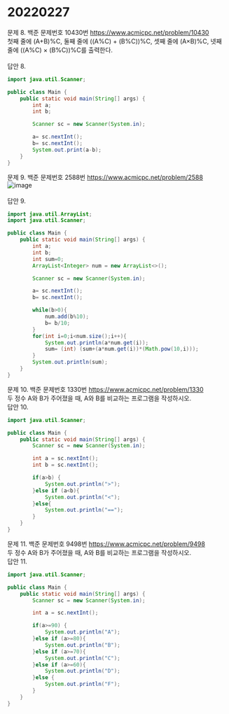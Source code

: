 20220227
========
문제 8. 백준 문제번호 10430번 https://www.acmicpc.net/problem/10430
<br/>
첫째 줄에 (A+B)%C, 둘째 줄에 ((A%C) + (B%C))%C, 셋째 줄에 (A×B)%C, 넷째 줄에 ((A%C) × (B%C))%C를 출력한다.
<br/>
<br/>
답안 8.
~~~java
import java.util.Scanner;

public class Main {
    public static void main(String[] args) {
        int a;
        int b;

        Scanner sc = new Scanner(System.in);

        a= sc.nextInt();
        b= sc.nextInt();
        System.out.print(a-b);
    }
}
~~~
문제 9. 백준 문제번호 2588번 https://www.acmicpc.net/problem/2588
![image](https://user-images.githubusercontent.com/65878311/155876200-adbeae94-af6d-4872-815f-19be08bb40f2.png)
<br/>
<br/>
답안 9.
~~~java
import java.util.ArrayList;
import java.util.Scanner;

public class Main {
    public static void main(String[] args) {
        int a;
        int b;
        int sum=0;
        ArrayList<Integer> num = new ArrayList<>();

        Scanner sc = new Scanner(System.in);

        a= sc.nextInt();
        b= sc.nextInt();

        while(b>0){
            num.add(b%10);
            b= b/10;
        }
        for(int i=0;i<num.size();i++){
            System.out.println(a*num.get(i));
            sum= (int) (sum+(a*num.get(i))*(Math.pow(10,i)));
        }
        System.out.println(sum);
    }
}
~~~
문제 10. 백준 문제번호 1330번 https://www.acmicpc.net/problem/1330
<br/>
두 정수 A와 B가 주어졌을 때, A와 B를 비교하는 프로그램을 작성하시오.
<br/>
답안 10.
~~~java
import java.util.Scanner;

public class Main {
    public static void main(String[] args) {
        Scanner sc = new Scanner(System.in);

        int a = sc.nextInt();
        int b = sc.nextInt();

        if(a>b) {
            System.out.println(">");
        }else if (a<b){
            System.out.println("<");
        }else{
            System.out.println("==");
        }
    }
}
~~~
문제 11. 백준 문제번호 9498번 https://www.acmicpc.net/problem/9498
<br/>
두 정수 A와 B가 주어졌을 때, A와 B를 비교하는 프로그램을 작성하시오.
<br/>
답안 11.
~~~java
import java.util.Scanner;

public class Main {
    public static void main(String[] args) {
        Scanner sc = new Scanner(System.in);

        int a = sc.nextInt();

        if(a>=90) {
            System.out.println("A");
        }else if (a>=80){
            System.out.println("B");
        }else if (a>=70){
            System.out.println("C");
        }else if (a>=60){
            System.out.println("D");
        }else {
            System.out.println("F");
        }
    }
}
~~~

